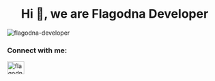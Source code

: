 <h1 align="center">Hi 👋, we are Flagodna Developer</h1>
<p align="left"> <img src="https://komarev.com/ghpvc/?username=flagodna-developer&label=Profile%20views&color=0e75b6&style=flat" alt="flagodna-developer" /> </p>

  

<h3 align="left">Connect with me:</h3>
<p align="left">
<a href="https://linkedin.com/in/flagodna-developer" target="blank"><img align="center" src="https://raw.githubusercontent.com/rahuldkjain/github-profile-readme-generator/master/src/images/icons/Social/linked-in-alt.svg" alt="flagodna-developer" height="30" width="40" /></a>
</p>
 

